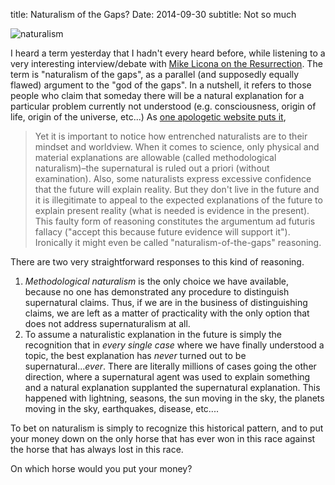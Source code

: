 title: Naturalism of the Gaps?
Date: 2014-09-30
subtitle: Not so much

![naturalism](http://upload.wikimedia.org/wikipedia/commons/5/53/Fallen_Monarchs_1886_by_William_Bliss_Baker.jpg)

I heard a term yesterday that I hadn't every heard before, while listening to a very interesting interview/debate with [Mike Licona on the Resurrection].  The term is "naturalism of the gaps", as a parallel (and supposedly equally flawed) argument to the "god of the gaps".  In a nutshell, it refers to those people who claim that someday there will be a natural explanation for a particular problem currently not understood (e.g. consciousness, origin of life, origin of the universe, etc...)  As [one apologetic website puts it],

>Yet it is important to notice how entrenched naturalists are to their mindset and worldview. When it comes to science, only physical and material explanations are allowable (called methodological naturalism)–the supernatural is ruled out a priori (without examination). Also, some naturalists express excessive confidence that the future will explain reality. But they don't live in the future and it is illegitimate to appeal to the expected explanations of the future to explain present reality (what is needed is evidence in the present). This faulty form of reasoning constitutes the argumentum ad futuris fallacy ("accept this because future evidence will support it"). Ironically it might even be called "naturalism-of-the-gaps" reasoning.

There are two very straightforward responses to this kind of reasoning.

1. *Methodological naturalism* is the only choice we have available, because no one has demonstrated any procedure to distinguish supernatural claims.  Thus, if we are in the business of distinguishing claims, we are left as a matter of practicality with the only option that does not address supernaturalism at all.
2. To assume a naturalistic explanation in the future is simply the recognition that in *every single case* where we have finally understood a topic, the best explanation has *never* turned out to be supernatural...*ever*.  There are literally millions of cases going the other direction, where a supernatural agent was used to explain something and a natural explanation supplanted the supernatural explanation.  This happened with lightning, seasons, the sun moving in the sky, the planets moving in the sky, earthquakes, disease, etc....

To bet on naturalism is simply to recognize this historical pattern, and to put your money down on the only horse that has ever won in this race against the horse that has always lost in this race.  

On which horse would you put your money?



[Mike Licona on the Resurrection]: http://commonsenseatheism.com/?p=261
[one apologetic website puts it]: http://www.reasons.org/articles/god-of-the-gaps-or-best-explanation


